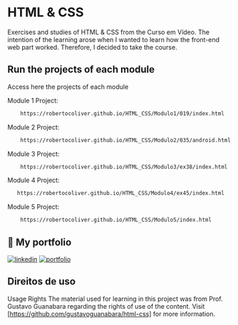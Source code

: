 # HTML & CSS 

Exercises and studies of HTML & CSS from the Curso em Vídeo. The intention of the learning arose when I wanted to learn how the front-end web part worked. Therefore, I decided to take the course.


##  Run the projects of each module 

Access here the projects of each module 

Module 1 Project: 
```bash
    https://robertocoliver.github.io/HTML_CSS/Modulo1/019/index.html
```
Module 2 Project:
```bash
    https://robertocoliver.github.io/HTML_CSS/Modulo2/035/android.html
```
Module 3 Project:
```bash
    https://robertocoliver.github.io/HTML_CSS/Modulo3/ex38/index.html

```
Module 4 Project:
```bash
   https://robertocoliver.github.io/HTML_CSS/Modulo4/ex45/index.html
```

Module 5 Project:
```bash
    https://robertocoliver.github.io/HTML_CSS/Modulo5/index.html
```
    
## 🔗 My portfolio
[![linkedin](https://img.shields.io/badge/linkedin-0A66C2?style=for-the-badge&logo=linkedin&logoColor=white)](https://www.linkedin.com/in/robertocoliver/)
[![portfolio](https://img.shields.io/badge/my_portfolio-000?style=for-the-badge&logo=ko-fi&logoColor=white)](https://medium.com/@robertocoliver)


## Direitos de uso 
Usage Rights
The material used for learning in this project was from Prof. Gustavo Guanabara regarding the rights of use of the content. Visit [https://github.com/gustavoguanabara/html-css] for more information. 


